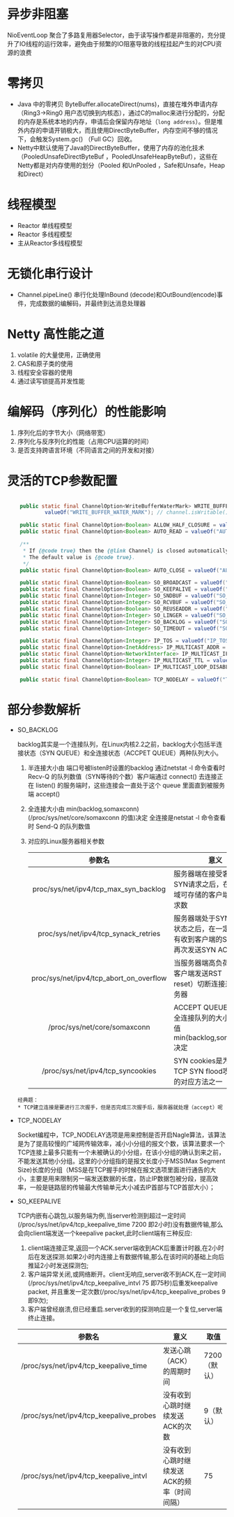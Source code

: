 # 异步非阻塞

NioEventLoop 聚合了多路复用器Selector，由于读写操作都是非阻塞的，充分提升了IO线程的运行效率，避免由于频繁的IO阻塞导致的线程挂起产生的对CPU资源的浪费

# 零拷贝

* Java 中的零拷贝 ByteBuffer.allocateDirect(nums)，直接在堆外申请内存（Ring3->Ring0  用户态切换到内核态），通过C的malloc来进行分配的，分配的内存是系统本地的内存，申请后会保留内存地址（`long address`）。但是堆外内存的申请开销极大，而且使用DirectByteBuffer，内存空间不够的情况下，会触发System.gc() （Full GC）回收。
* Netty中默认使用了Java的DirectByteBuffer，使用了内存的池化技术（PooledUnsafeDirectByteBuf ，PooledUnsafeHeapByteBuf），这些在Netty都是对内存使用的划分（Pooled 和UnPooled ，Safe和Unsafe，Heap和Direct）

# 线程模型

* Reactor 单线程模型 
* Reactor 多线程模型
* 主从Reactor多线程模型

# 无锁化串行设计

* Channel.pipeLine() 串行化处理InBound (decode)和OutBound(encode)事件，完成数据的编解码，并最终到达消息处理器

# Netty 高性能之道

1. volatile 的大量使用，正确使用
2. CAS和原子类的使用
3. 线程安全容器的使用
4. 通过读写锁提高并发性能

# 编解码（序列化）的性能影响

1. 序列化后的字节大小（网络带宽）
2. 序列化与反序列化的性能（占用CPU运算的时间）
3. 是否支持跨语言环境（不同语言之间的开发和对接）

# 灵活的TCP参数配置

```java

    public static final ChannelOption<WriteBufferWaterMark> WRITE_BUFFER_WATER_MARK =
            valueOf("WRITE_BUFFER_WATER_MARK"); // channel.isWritable() 通过高水平线与低水平线判断是否可写

    public static final ChannelOption<Boolean> ALLOW_HALF_CLOSURE = valueOf("ALLOW_HALF_CLOSURE");
    public static final ChannelOption<Boolean> AUTO_READ = valueOf("AUTO_READ");

    /**
     * If {@code true} then the {@link Channel} is closed automatically and immediately on write failure.
     * The default value is {@code true}.
     */
    public static final ChannelOption<Boolean> AUTO_CLOSE = valueOf("AUTO_CLOSE");

    public static final ChannelOption<Boolean> SO_BROADCAST = valueOf("SO_BROADCAST");
    public static final ChannelOption<Boolean> SO_KEEPALIVE = valueOf("SO_KEEPALIVE");
    public static final ChannelOption<Integer> SO_SNDBUF = valueOf("SO_SNDBUF");
    public static final ChannelOption<Integer> SO_RCVBUF = valueOf("SO_RCVBUF");
    public static final ChannelOption<Boolean> SO_REUSEADDR = valueOf("SO_REUSEADDR");
    public static final ChannelOption<Integer> SO_LINGER = valueOf("SO_LINGER");
    public static final ChannelOption<Integer> SO_BACKLOG = valueOf("SO_BACKLOG");
    public static final ChannelOption<Integer> SO_TIMEOUT = valueOf("SO_TIMEOUT");

    public static final ChannelOption<Integer> IP_TOS = valueOf("IP_TOS");
    public static final ChannelOption<InetAddress> IP_MULTICAST_ADDR = valueOf("IP_MULTICAST_ADDR");
    public static final ChannelOption<NetworkInterface> IP_MULTICAST_IF = valueOf("IP_MULTICAST_IF");
    public static final ChannelOption<Integer> IP_MULTICAST_TTL = valueOf("IP_MULTICAST_TTL");
    public static final ChannelOption<Boolean> IP_MULTICAST_LOOP_DISABLED = valueOf("IP_MULTICAST_LOOP_DISABLED");

    public static final ChannelOption<Boolean> TCP_NODELAY = valueOf("TCP_NODELAY");
```

# 部分参数解析

* SO_BACKLOG

  backlog其实是一个连接队列，在Linux内核2.2之前，backlog大小包括半连接状态（SYN QUEUE）和全连接状态（ACCPET QUEUE）两种队列大小。

  1. 半连接大小由 端口号被listen时设置的backlog  通过netstat -l 命令查看时 Recv-Q 的队列数值（SYN等待的个数）客户端通过 connect() 去连接正在 listen() 的服务端时，这些连接会一直处于这个 queue 里面直到被服务端 accept()

  2. 全连接大小由  min(backlog,somaxconn)  (/proc/sys/net/core/somaxconn 的值)决定 全连接是netstat -l 命令查看时 Send-Q 的队列数值

  3. 对应的Linux服务器相关参数

     |                 参数名                  | 意义                                                         | 取值                 |
     | :-------------------------------------: | ------------------------------------------------------------ | -------------------- |
     |  proc/sys/net/ipv4/tcp_max_syn_backlog  | 服务器端在接受客户端的SYN请求之后，在记忆领域可存储的客户端SYN请求数 | 1024(不同系统不一样) |
     |  proc/sys/net/ipv4/tcp_synack_retries   | 服务器端处于SYN_RECV状态之后，在一定时间没有收到客户端的SYN时，再次发送SYN ACK的次数 | 5(默认)              |
     | proc/sys/net/ipv4/tcp_abort_on_overflow | 当服务器端高负荷时，给客户端发送RST（Connect reset）切断连接来保护服务器 | 0(默认无效)          |
     |      /proc/sys/net/core/somaxconn       | ACCEPT QUEUE 也称为全连接队列的大小，由该值min(backlog,somaxconn)决定 | 128(不同系统不一样)  |
     |    /proc/sys/net/ipv4/tcp_syncookies    | SYN cookies是为了防止TCP SYN flood攻击开发的对应方法之一     | 0是无效，1是有效。   |

  ```
  经典题：
  * TCP建立连接是要进行三次握手，但是否完成三次握手后，服务器就处理（accept）呢
  ```

* TCP_NODELAY

  Socket编程中，TCP_NODELAY选项是用来控制是否开启Nagle算法，该算法是为了提高较慢的广域网传输效率，减小小分组的报文个数，该算法要求一个TCP连接上最多只能有一个未被确认的小分组，在该小分组的确认到来之前，不能发送其他小分组。这里的小分组指的是报文长度小于MSS(Max Segment Size)长度的分组（MSS是在TCP握手的时候在报文选项里面进行通告的大小，主要是用来限制另一端发送数据的长度，防止IP数据包被分段，提高效率，一般是链路层的传输最大传输单元大小减去IP首部与TCP首部大小）；

* SO_KEEPALIVE

  TCP内嵌有心跳包,以服务端为例,当server检测到超过一定时间(/proc/sys/net/ipv4/tcp_keepalive_time 7200 即2小时)没有数据传输,那么会向client端发送一个keepalive packet,此时client端有三种反应:

  1. client端连接正常,返回一个ACK.server端收到ACK后重置计时器,在2小时后在发送探测.如果2小时内连接上有数据传输,那么在该时间的基础上向后推延2小时发送探测包;
  2. 客户端异常关闭,或网络断开。client无响应,server收不到ACK,在一定时间(/proc/sys/net/ipv4/tcp_keepalive_intvl 75 即75秒)后重发keepalive packet, 并且重发一定次数(/proc/sys/net/ipv4/tcp_keepalive_probes 9 即9次);
  3. 客户端曾经崩溃,但已经重启.server收到的探测响应是一个复位,server端终止连接。

  | 参数名                                  | 意义                                        | 取值         |
  | --------------------------------------- | ------------------------------------------- | ------------ |
  | /proc/sys/net/ipv4/tcp_keepalive_time   | 发送心跳（ACK）的周期时间                   | 7200（默认） |
  | /proc/sys/net/ipv4/tcp_keepalive_probes | 没有收到心跳时继续发送ACK的次数             | 9（默认）    |
  | /proc/sys/net/ipv4/tcp_keepalive_intvl  | 没有收到心跳时继续发送ACK的频率（时间间隔） | 75           |

  

  

  

  